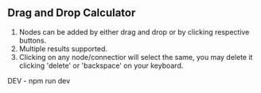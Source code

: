 ## Drag and Drop Calculator

1. Nodes can be added by either drag and drop or by clicking respective buttons.
2. Multiple results supported.
3. Clicking on any node/connectior will select the same, you may delete it clicking 'delete' or 'backspace' on your keyboard.


DEV - npm run dev
